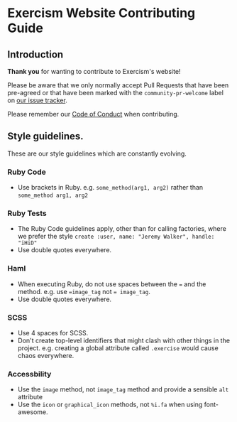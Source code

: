 # Exercism Website Contributing Guide

## Introduction

**Thank you** for wanting to contribute to Exercism's website!

Please be aware that we only normally accept Pull Requests that have been pre-agreed or that have been marked with the `community-pr-welcome` label on [our issue tracker](https://github.com/exercism/exercism.io/issues?q=is%3Aissue+is%3Aopen+label%3Acommunity-pr-welcome).

Please remember our [Code of Conduct](https://exercism.io/code-of-conduct) when contributing.

## Style guidelines.

These are our style guidelines which are constantly evolving.

### Ruby Code
- Use brackets in Ruby. e.g. `some_method(arg1, arg2)` rather than `some_method arg1, arg2`

### Ruby Tests
- The Ruby Code guidelines apply, other than for calling factories, where we prefer the style `create :user, name: "Jeremy Walker", handle: "iHiD"`
- Use double quotes everywhere.

### Haml

- When executing Ruby, do not use spaces between the `=` and the method. e.g. use `=image_tag` not `= image_tag`.
- Use double quotes everywhere.

### SCSS

- Use 4 spaces for SCSS. 
- Don't create top-level identifiers that might clash with other things in the project. e.g. creating a global attribute called `.exercise` would cause chaos everywhere.

### Accessbility
- Use the `image` method, not `image_tag` method and provide a sensible `alt` attribute
- Use the `icon` or `graphical_icon` methods, not `%i.fa` when using font-awesome.
